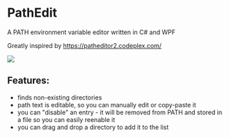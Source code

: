 PathEdit
========

A PATH environment variable editor written in C# and WPF

Greatly inspired by https://patheditor2.codeplex.com/

![](http://puu.sh/bT8Pf/fd64216eaa.png)

## Features:

- finds non-existing directories
- path text is editable, so you can manually edit or copy-paste it
- you can "disable" an entry - it will be removed from PATH and stored in a file so you can easily reenable it
- you can drag and drop a directory to add it to the list
